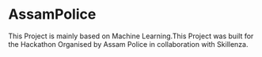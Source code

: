 # AssamPolice
This Project is mainly based on Machine Learning.This Project was built for the Hackathon Organised by Assam Police in collaboration with Skillenza.
